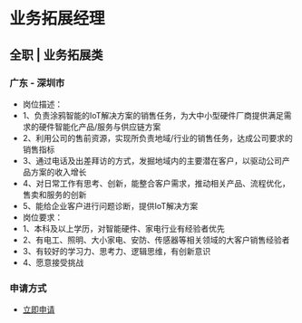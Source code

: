 
# 业务拓展经理
## 全职  |  业务拓展类
### 广东 - 深圳市

- 岗位描述：
- 1、负责涂鸦智能的IoT解决方案的销售任务，为大中小型硬件厂商提供满足需求的硬件智能化产品/服务与供应链方案
- 2、利用公司的售前资源，实现所负责地域/行业的销售任务，达成公司要求的销售指标
- 3、通过电话及出差拜访的方式，发掘地域内的主要潜在客户，以驱动公司产品方案的收入增长
- 4、对日常工作有思考、创新，能整合客户需求，推动相关产品、流程优化，售卖和服务的创新
- 5、能给企业客户进行问题诊断，提供IoT解决方案
- 岗位要求：
- 1、本科及以上学历，对智能硬件、家电行业有经验者优先
- 2、有电工、照明、大小家电、安防、传感器等相关领域的大客户销售经验者
- 3、有较好的学习力、思考力、逻辑思维，有创新意识
- 4、愿意接受挑战
### 申请方式
- <a href="mailto:hr@tuya.com" title=yourName-业务拓展经理>立即申请</a>
